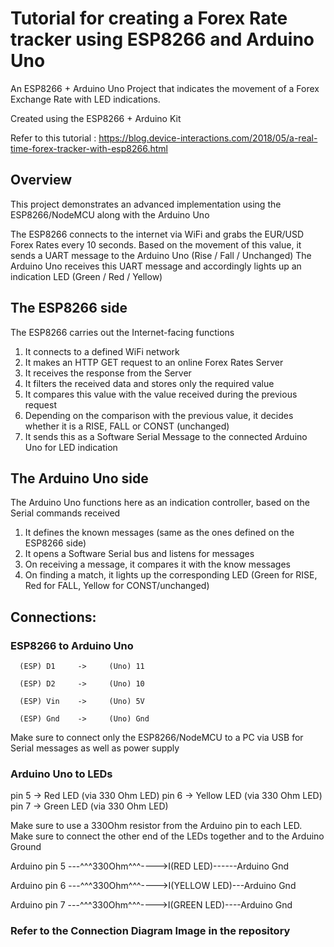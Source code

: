 # Tutorial for creating a Forex Rate tracker using ESP8266 and Arduino Uno
An ESP8266 + Arduino Uno Project that indicates the movement of a Forex Exchange Rate with LED indications. 

Created using the ESP8266 + Arduino Kit

Refer to this tutorial : https://blog.device-interactions.com/2018/05/a-real-time-forex-tracker-with-esp8266.html

## Overview
This project demonstrates an advanced implementation using the ESP8266/NodeMCU along with the Arduino Uno

The ESP8266 connects to the internet via WiFi and grabs the EUR/USD Forex Rates every 10 seconds.
Based on the movement of this value, it sends a UART message to the Arduino Uno (Rise / Fall / Unchanged)
The Arduino Uno receives this UART message and accordingly lights up an indication LED (Green / Red / Yellow)

## The ESP8266 side
The ESP8266 carries out the Internet-facing functions
1. It connects to a defined WiFi network
2. It makes an HTTP GET request to an online Forex Rates Server 
3. It receives the response from the Server
4. It filters the received data and stores only the required value
5. It compares this value with the value received during the previous request
6. Depending on the comparison with the previous value, it decides whether it is a RISE, FALL or CONST (unchanged)
7. It sends this as a Software Serial Message to the connected Arduino Uno for LED indication

## The Arduino Uno side
The Arduino Uno functions here as an indication controller, based on the Serial commands received
1. It defines the known messages (same as the ones defined on the ESP8266 side)
2. It opens a Software Serial bus and listens for messages
3. On receiving a message, it compares it with the know messages
4. On finding a match, it lights up the corresponding LED (Green for RISE, Red for FALL, Yellow for CONST/unchanged)

## Connections:
### ESP8266 to Arduino Uno


      (ESP) D1     ->     (Uno) 11
      
      (ESP) D2     ->     (Uno) 10
      
      (ESP) Vin    ->     (Uno) 5V

      (ESP) Gnd    ->     (Uno) Gnd
      
Make sure to connect only the ESP8266/NodeMCU to a PC via USB for Serial messages as well as power supply

### Arduino Uno to LEDs
pin 5 -> Red LED (via 330 Ohm LED)
pin 6 -> Yellow LED (via 330 Ohm LED)
pin 7 -> Green LED (via 330 Ohm LED)

Make sure to use a 330Ohm resistor from the Arduino pin to each LED.
Make sure to connect the other end of the LEDs together and to the Arduino Ground

Arduino pin 5 ---^^^330Ohm^^^---->I(RED LED)------Arduino Gnd

Arduino pin 6 ---^^^330Ohm^^^---->I(YELLOW LED)---Arduino Gnd

Arduino pin 7 ---^^^330Ohm^^^---->I(GREEN LED)----Arduino Gnd

### Refer to the Connection Diagram Image in the repository
